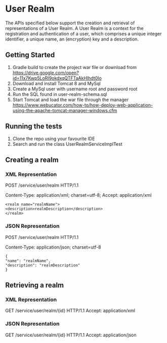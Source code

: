 # User Realm

The APIs specified below support the creation and retrieval of representations of a User Realm. A User Realm is a context for the registration and authentication of a user, which comprises a unique integer identifier, a unique name, an (encryption) key and a description.

## Getting Started

1. Gradle build to create the project war file or download from https://drive.google.com/open?id=11x7Kwp5LoRI9okdxqQTFTaAkHIhdt0Io
2. Download and install Tomcat 8 and MySql
3. Create a MySql user with username root and password root
4. Run the SQL found in user-realm-schema.sql
5. Start Tomcat and load the war file through the manager https://www.webucator.com/how-to/how-deploy-web-application-using-the-apache-tomcat-manager-windows.cfm

## Running the tests

1. Clone the repo using your favourite IDE
2. Search and run the class UserRealmServiceImplTest

## Creating a realm

### XML Representation
POST /service/user/realm HTTP/1.1

Content-Type: application/xml; charset=utf-8; Accept: application/xml
```
<realm name="realmName">
<description>realmDescription</description>
</realm>
```

### JSON Representation
POST /service/user/realm HTTP/1.1

Content-Type: application/json; charset=utf-8
```
{
"name": "realmName",
"description": "realmDescription"
}
```


## Retrieving a realm
### XML Representation
GET /service/user/realm/{id} HTTP/1.1
Accept: application/xml

### JSON Representation
GET /service/user/realm/{id} HTTP/1.1
Accept: application/json
